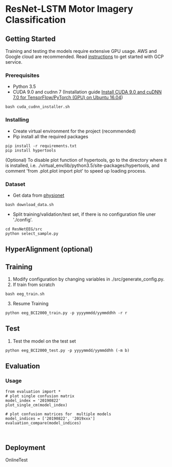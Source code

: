 # ResNet-LSTM Motor Imagery Classification

## Getting Started
Training and testing the models require extensive GPU usage. AWS and Google cloud are recommended. Read [instructions](./gcloud_tutorial/README.md) to get started with GCP service.

### Prerequisites

* Python 3.5
* CUDA 9.0 and cudnn 7 (Installation guide [Install CUDA 9.0 and cuDNN 7.0 for TensorFlow/PyTorch (GPU) on Ubuntu 16.04](https://medium.com/repro-repo/install-cuda-and-cudnn-for-tensorflow-gpu-on-ubuntu-79306e4ac04e))
```
bash cuda_cudnn_installer.sh
```

### Installing
* Create virtual environment for the project (recommended)
* Pip install all the required packages

```
pip install -r requirements.txt
pip install hypertools
```
(Optional) To disable plot function of hypertools, go to the directory where it is installed, i.e. ./virtual_env/lib/python3.5/site-packages/hypertools, and comment 'from .plot.plot import plot' to speed up loading process.

### Dataset
* Get data from [physionet](https://www.physionet.org/content/eegmmidb/1.0.0/)
```
bash download_data.sh
```
* Split training/validation/test set, if there is no configuration file uner './config'. 
```
cd ResNetEEG/src
python select_sample.py
```
## HyperAlignment (optional)


## Training

1. Modify configuration by changing variables in ./src/generate_config.py.
2. If train from scratch
```
bash eeg_train.sh
```
3. Resume Training
```
python eeg_BCI2000_train.py -p yyyymmdd/yymmddhh -r r
```

## Test

1. Test the model on the test set

```
python eeg_BCI2000_test.py -p yyyymmdd/yymmddhh (-m b)
```

## Evaluation
### Usage 
```
from evaluation import *
# plot single confusion matrix
model_index = '20190822'
plot_single_cm(model_index)

# plot confusion matrices for  multiple models
model_indices = ['20190822', '2019xxx']
evaluation_compare(model_indices)



```

## Deployment

OnlineTest
